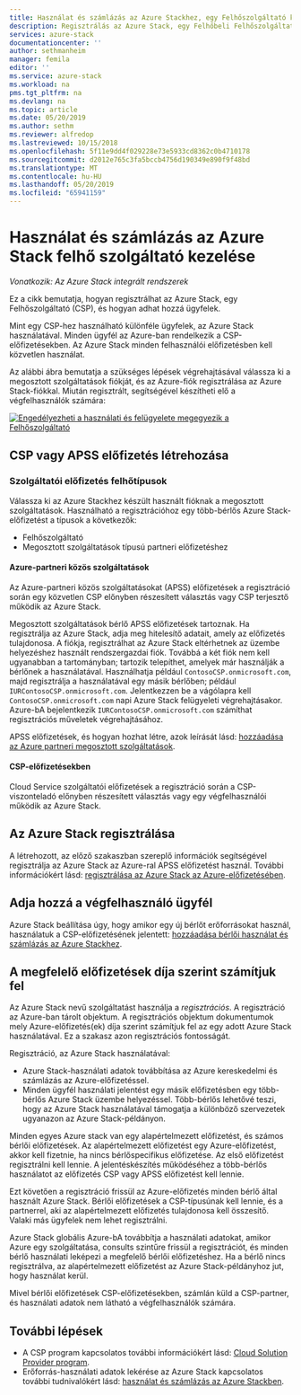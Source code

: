 ```yaml
---
title: Használat és számlázás az Azure Stackhez, egy Felhőszolgáltató kezelése |} A Microsoft Docs
description: Regisztrálás az Azure Stack, egy Felhőbeli Felhőszolgáltató (CSP) és a számlázási ügyfelek hozzáadása példakóddal.
services: azure-stack
documentationcenter: ''
author: sethmanheim
manager: femila
editor: ''
ms.service: azure-stack
ms.workload: na
pms.tgt_pltfrm: na
ms.devlang: na
ms.topic: article
ms.date: 05/20/2019
ms.author: sethm
ms.reviewer: alfredop
ms.lastreviewed: 10/15/2018
ms.openlocfilehash: 5f11e9dd4f029228e73e5933cd8362c0b4710178
ms.sourcegitcommit: d2012e765c3fa5bccb4756d190349e890f9f48bd
ms.translationtype: MT
ms.contentlocale: hu-HU
ms.lasthandoff: 05/20/2019
ms.locfileid: "65941159"
---
```

# <a name="manage-usage-and-billing-for-azure-stack-as-a-cloud-service-provider"></a>Használat és számlázás az Azure Stack felhő szolgáltató kezelése

*Vonatkozik: Az Azure Stack integrált rendszerek*

Ez a cikk bemutatja, hogyan regisztrálhat az Azure Stack, egy Felhőszolgáltató (CSP), és hogyan adhat hozzá ügyfelek.

Mint egy CSP-hez használható különféle ügyfelek, az Azure Stack használatával. Minden ügyfél az Azure-ban rendelkezik a CSP-előfizetésekben. Az Azure Stack minden felhasználói előfizetésben kell közvetlen használat.

Az alábbi ábra bemutatja a szükséges lépések végrehajtásával válassza ki a megosztott szolgáltatások fiókját, és az Azure-fiók regisztrálása az Azure Stack-fiókkal. Miután regisztrált, segítségével készítheti elő a végfelhasználók számára:

[![Engedélyezheti a használati és felügyelete megegyezik a Felhőszolgáltató](media/azure-stack-add-manage-billing-as-a-csp/process-add-useage-as-a-csp.png "engedélyezheti a használati és felügyelete megegyezik a Felhőszolgáltató")](media/azure-stack-add-manage-billing-as-a-csp/process-add-useage-as-a-csp.png#lightbox)

## <a name="create-a-csp-or-apss-subscription"></a>CSP vagy APSS előfizetés létrehozása

### <a name="cloud-service-provider-subscription-types"></a>Szolgáltatói előfizetés felhőtípusok

Válassza ki az Azure Stackhez készült használt fióknak a megosztott szolgáltatások. Használható a regisztrációhoz egy több-bérlős Azure Stack-előfizetést a típusok a következők:

- Felhőszolgáltató
- Megosztott szolgáltatások típusú partneri előfizetéshez

#### <a name="azure-partner-shared-services"></a>Azure-partneri közös szolgáltatások

Az Azure-partneri közös szolgáltatásokat (APSS) előfizetések a regisztráció során egy közvetlen CSP előnyben részesített választás vagy CSP terjesztő működik az Azure Stack.

Megosztott szolgáltatások bérlő APSS előfizetések tartoznak. Ha regisztrálja az Azure Stack, adja meg hitelesítő adatait, amely az előfizetés tulajdonosa. A fiókja, regisztrálhat az Azure Stack eltérhetnek az üzembe helyezéshez használt rendszergazdai fiók. Továbbá a két fiók nem kell ugyanabban a tartományban; tartozik telepíthet, amelyek már használják a bérlőnek a használatával. Használhatja például `ContosoCSP.onmicrosoft.com`, majd regisztrálja a használatával egy másik bérlőben; például `IURContosoCSP.onmicrosoft.com`. Jelentkezzen be a vágólapra kell `ContosoCSP.onmicrosoft.com` napi Azure Stack felügyeleti végrehajtásakor. Azure-bA bejelentkezik `IURContosoCSP.onmicrosoft.com` számíthat regisztrációs műveletek végrehajtásához.

APSS előfizetések, és hogyan hozhat létre, azok leírását lásd: [hozzáadása az Azure partneri megosztott szolgáltatások](/partner-center/shared-services).

#### <a name="csp-subscriptions"></a>CSP-előfizetésekben

Cloud Service szolgáltatói előfizetések a regisztráció során a CSP-viszonteladó előnyben részesített választás vagy egy végfelhasználói működik az Azure Stack.

## <a name="register-azure-stack"></a>Az Azure Stack regisztrálása

A létrehozott, az előző szakaszban szereplő információk segítségével regisztrálja az Azure Stack az Azure-ral APSS előfizetést használ. További információkért lásd: [regisztrálása az Azure Stack az Azure-előfizetésében](azure-stack-registration.md).

## <a name="add-end-customer"></a>Adja hozzá a végfelhasználó ügyfél

Azure Stack beállítása úgy, hogy amikor egy új bérlőt erőforrásokat használ, használatuk a CSP-előfizetésének jelentett: [hozzáadása bérlői használat és számlázás az Azure Stackhez](azure-stack-csp-howto-register-tenants.md).

## <a name="charge-the-right-subscriptions"></a>A megfelelő előfizetések díja szerint számítjuk fel

Az Azure Stack nevű szolgáltatást használja a *regisztrációs*. A regisztráció az Azure-ban tárolt objektum. A regisztrációs objektum dokumentumok mely Azure-előfizetés(ek) díja szerint számítjuk fel az egy adott Azure Stack használatával. Ez a szakasz azon regisztrációs fontosságát.

Regisztráció, az Azure Stack használatával:

- Azure Stack-használati adatok továbbítása az Azure kereskedelmi és számlázás az Azure-előfizetéssel.
- Minden ügyfél használati jelentést egy másik előfizetésben egy több-bérlős Azure Stack üzembe helyezéssel. Több-bérlős lehetővé teszi, hogy az Azure Stack használatával támogatja a különböző szervezetek ugyanazon az Azure Stack-példányon.

Minden egyes Azure stack van egy alapértelmezett előfizetést, és számos bérlői előfizetések. Az alapértelmezett előfizetést egy Azure-előfizetést, akkor kell fizetnie, ha nincs bérlőspecifikus előfizetése. Az első előfizetést regisztrálni kell lennie. A jelentéskészítés működéséhez a több-bérlős használatot az előfizetés CSP vagy APSS előfizetést kell lennie.

Ezt követően a regisztráció frissül az Azure-előfizetés minden bérlő által használt Azure Stack. Bérlői előfizetések a CSP-típusúnak kell lennie, és a partnerrel, aki az alapértelmezett előfizetés tulajdonosa kell összesítő. Valaki más ügyfelek nem lehet regisztrálni.

Azure Stack globális Azure-bA továbbítja a használati adatokat, amikor Azure egy szolgáltatása, consults szintűre frissül a regisztrációt, és minden bérlő használati leképezi a megfelelő bérlői előfizetéshez. Ha a bérlő nincs regisztrálva, az alapértelmezett előfizetést az Azure Stack-példányhoz jut, hogy használat kerül.

Mivel bérlői előfizetések CSP-előfizetésekben, számlán küld a CSP-partner, és használati adatok nem látható a végfelhasználók számára.

## <a name="next-steps"></a>További lépések

- A CSP program kapcsolatos további információkért lásd: [Cloud Solution Provider program](https://partner.microsoft.com/solutions/microsoft-cloud-solutions).
- Erőforrás-használati adatok lekérése az Azure Stack kapcsolatos további tudnivalókért lásd: [használat és számlázás az Azure Stackben](azure-stack-billing-and-chargeback.md).
